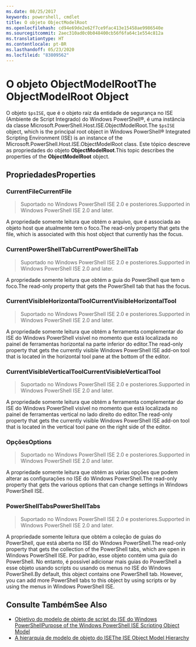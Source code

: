 ```yaml
---
ms.date: 08/25/2017
keywords: powershell, cmdlet
title: O objeto ObjectModelRoot
ms.openlocfilehash: cd94e69de2e62f7ce9fac413e15458ae9986540e
ms.sourcegitcommit: 2aec310ad0c0b048400cb56f6fa64c1e554c812a
ms.translationtype: HT
ms.contentlocale: pt-BR
ms.lasthandoff: 05/23/2020
ms.locfileid: "83809562"
---
```

# <a name="the-objectmodelroot-object"></a><span data-ttu-id="ad7c2-103">O objeto ObjectModelRoot</span><span class="sxs-lookup"><span data-stu-id="ad7c2-103">The ObjectModelRoot Object</span></span>

<span data-ttu-id="ad7c2-104">O objeto `$psISE`, que é o objeto raiz da entidade de segurança no ISE (Ambiente de Script Integrado) do Windows PowerShell®, é uma instância da classe Microsoft.PowerShell.Host.ISE.ObjectModelRoot.</span><span class="sxs-lookup"><span data-stu-id="ad7c2-104">The `$psISE` object, which is the principal root object in Windows PowerShell® Integrated Scripting Environment (ISE) is an instance of the Microsoft.PowerShell.Host.ISE.ObjectModelRoot class.</span></span> <span data-ttu-id="ad7c2-105">Este tópico descreve as propriedades do objeto **ObjectModelRoot**.</span><span class="sxs-lookup"><span data-stu-id="ad7c2-105">This topic describes the properties of the **ObjectModelRoot** object.</span></span>

## <a name="properties"></a><span data-ttu-id="ad7c2-106">Propriedades</span><span class="sxs-lookup"><span data-stu-id="ad7c2-106">Properties</span></span>

### <a name="currentfile"></a><span data-ttu-id="ad7c2-107">CurrentFile</span><span class="sxs-lookup"><span data-stu-id="ad7c2-107">CurrentFile</span></span>

> <span data-ttu-id="ad7c2-108">Suportado no Windows PowerShell ISE 2.0 e posteriores.</span><span class="sxs-lookup"><span data-stu-id="ad7c2-108">Supported in Windows PowerShell ISE 2.0 and later.</span></span>

<span data-ttu-id="ad7c2-109">A propriedade somente leitura que obtém o arquivo, que é associada ao objeto host que atualmente tem o foco.</span><span class="sxs-lookup"><span data-stu-id="ad7c2-109">The read-only property that gets the file, which is associated with this host object that currently has the focus.</span></span>

### <a name="currentpowershelltab"></a><span data-ttu-id="ad7c2-110">CurrentPowerShellTab</span><span class="sxs-lookup"><span data-stu-id="ad7c2-110">CurrentPowerShellTab</span></span>

> <span data-ttu-id="ad7c2-111">Suportado no Windows PowerShell ISE 2.0 e posteriores.</span><span class="sxs-lookup"><span data-stu-id="ad7c2-111">Supported in Windows PowerShell ISE 2.0 and later.</span></span>

<span data-ttu-id="ad7c2-112">A propriedade somente leitura que obtém a guia do PowerShell que tem o foco.</span><span class="sxs-lookup"><span data-stu-id="ad7c2-112">The read-only property that gets the PowerShell tab that has the focus.</span></span>

### <a name="currentvisiblehorizontaltool"></a><span data-ttu-id="ad7c2-113">CurrentVisibleHorizontalTool</span><span class="sxs-lookup"><span data-stu-id="ad7c2-113">CurrentVisibleHorizontalTool</span></span>

> <span data-ttu-id="ad7c2-114">Suportado no Windows PowerShell ISE 2.0 e posteriores.</span><span class="sxs-lookup"><span data-stu-id="ad7c2-114">Supported in Windows PowerShell ISE 2.0 and later.</span></span>

<span data-ttu-id="ad7c2-115">A propriedade somente leitura que obtém a ferramenta complementar do ISE do Windows PowerShell visível no momento que está localizada no painel de ferramentas horizontal na parte inferior do editor.</span><span class="sxs-lookup"><span data-stu-id="ad7c2-115">The read-only property that gets the currently visible Windows PowerShell ISE add-on tool that is located in the horizontal tool pane at the bottom of the editor.</span></span>

### <a name="currentvisibleverticaltool"></a><span data-ttu-id="ad7c2-116">CurrentVisibleVerticalTool</span><span class="sxs-lookup"><span data-stu-id="ad7c2-116">CurrentVisibleVerticalTool</span></span>

> <span data-ttu-id="ad7c2-117">Suportado no Windows PowerShell ISE 2.0 e posteriores.</span><span class="sxs-lookup"><span data-stu-id="ad7c2-117">Supported in Windows PowerShell ISE 2.0 and later.</span></span>

<span data-ttu-id="ad7c2-118">A propriedade somente leitura que obtém a ferramenta complementar do ISE do Windows PowerShell visível no momento que está localizada no painel de ferramentas vertical no lado direito do editor.</span><span class="sxs-lookup"><span data-stu-id="ad7c2-118">The read-only property that gets the currently visible Windows PowerShell ISE add-on tool that is located in the vertical tool pane on the right side of the editor.</span></span>

### <a name="options"></a><span data-ttu-id="ad7c2-119">Opções</span><span class="sxs-lookup"><span data-stu-id="ad7c2-119">Options</span></span>

> <span data-ttu-id="ad7c2-120">Suportado no Windows PowerShell ISE 2.0 e posteriores.</span><span class="sxs-lookup"><span data-stu-id="ad7c2-120">Supported in Windows PowerShell ISE 2.0 and later.</span></span>

<span data-ttu-id="ad7c2-121">A propriedade somente leitura que obtém as várias opções que podem alterar as configurações no ISE do Windows PowerShell.</span><span class="sxs-lookup"><span data-stu-id="ad7c2-121">The read-only property that gets the various options that can change settings in Windows PowerShell ISE.</span></span>

### <a name="powershelltabs"></a><span data-ttu-id="ad7c2-122">PowerShellTabs</span><span class="sxs-lookup"><span data-stu-id="ad7c2-122">PowerShellTabs</span></span>

> <span data-ttu-id="ad7c2-123">Suportado no Windows PowerShell ISE 2.0 e posteriores.</span><span class="sxs-lookup"><span data-stu-id="ad7c2-123">Supported in Windows PowerShell ISE 2.0 and later.</span></span>

<span data-ttu-id="ad7c2-124">A propriedade somente leitura que obtém a coleção de guias do PowerShell, que está aberta no ISE do Windows PowerShell.</span><span class="sxs-lookup"><span data-stu-id="ad7c2-124">The read-only property that gets the collection of the PowerShell tabs, which are open in Windows PowerShell ISE.</span></span> <span data-ttu-id="ad7c2-125">Por padrão, esse objeto contém uma guia do PowerShell. No entanto, é possível adicionar mais guias do PowerShell a esse objeto usando scripts ou usando os menus no ISE do Windows PowerShell.</span><span class="sxs-lookup"><span data-stu-id="ad7c2-125">By default, this object contains one PowerShell tab. However, you can add more PowerShell tabs to this object by using scripts or by using the menus in Windows PowerShell ISE.</span></span>

## <a name="see-also"></a><span data-ttu-id="ad7c2-126">Consulte Também</span><span class="sxs-lookup"><span data-stu-id="ad7c2-126">See Also</span></span>

- [<span data-ttu-id="ad7c2-127">Objetivo do modelo de objeto de script do ISE do Windows PowerShell</span><span class="sxs-lookup"><span data-stu-id="ad7c2-127">Purpose of the Windows PowerShell ISE Scripting Object Model</span></span>](Purpose-of-the-Windows-PowerShell-ISE-Scripting-Object-Model.md)
- [<span data-ttu-id="ad7c2-128">A hierarquia de modelo de objeto do ISE</span><span class="sxs-lookup"><span data-stu-id="ad7c2-128">The ISE Object Model Hierarchy</span></span>](The-ISE-Object-Model-Hierarchy.md)
